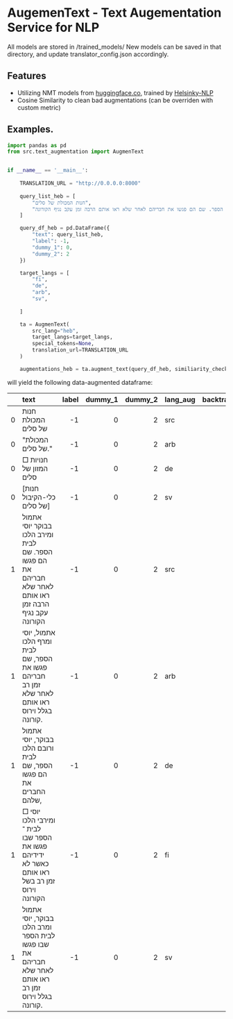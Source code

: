
# AugemenText - Text Augementation Service for NLP
All models are stored in /trained_models/
New models can be saved in that directory, and update translator_config.json accordingly.

## Features
- Utilizing NMT models from [huggingface.co](https://huggingface.co/models), trained by [Helsinky-NLP](https://github.com/Helsinki-NLP)
- Cosine Similarity to clean bad augmentations (can be overriden with custom metric) 
## Examples.

```python
import pandas as pd
from src.text_augmentation import AugmenText


if __name__ == '__main__':
    
    TRANSLATION_URL = "http://0.0.0.0:8000"
    
    query_list_heb = [
        "חנות המכולת של סלים",
        "אתמול בבוקר יוסי ומירב הלכו לבית הספר. שם הם פגשו את חבריהם לאחר שלא ראו אותם הרבה זמן עקב נגיף הקורונה"
    ]

    query_df_heb = pd.DataFrame({
        "text": query_list_heb,
        "label": -1,
        "dummy_1": 0,
        "dummy_2": 2
    })

    target_langs = [
        "fi",
        "de",
        "arb",
        "sv",
        
    ]

    ta = AugmenText(
        src_lang="heb",
        target_langs=target_langs,
        special_tokens=None,
        translation_url=TRANSLATION_URL
    )

    augmentations_heb = ta.augment_text(query_df_heb, similiarity_check=True, keep_score_threshold=0.1)

```
will yield the following data-augmented dataframe:

|    | text                                                                                                    |   label |   dummy_1 |   dummy_2 | lang_aug   |   backtranslation_score |
|---:|:--------------------------------------------------------------------------------------------------------|--------:|----------:|----------:|:-----------|------------------------:|
|  0 | חנות המכולת של סלים                                                                                     |      -1 |         0 |         2 | src        |                1        |
|  0 | "המכולת של סלים."                                                                                       |      -1 |         0 |         2 | arb        |                0.814796 |
|  0 | □ חנויות המזון של סלים                                                                                  |      -1 |         0 |         2 | de         |                0.281021 |
|  0 | [חנות כלי-הקיבול של סלים]                                                                               |      -1 |         0 |         2 | sv         |                0.611097 |
|  1 | אתמול בבוקר יוסי ומירב הלכו לבית הספר. שם הם פגשו את חבריהם לאחר שלא ראו אותם הרבה זמן עקב נגיף הקורונה |      -1 |         0 |         2 | src        |                1        |
|  1 | אתמול, יוסי ומרף הלכו לבית הספר, שם פגשו את חבריהם זמן רב לאחר שלא ראו אותם בגלל וירוס קורונה.          |      -1 |         0 |         2 | arb        |                0.502458 |
|  1 | אתמול בבוקר, יוסי ורובם הלכו לבית הספר, שם הם פגשו את החברים שלהם,                                      |      -1 |         0 |         2 | de         |                0.405445 |
|  1 | □ יוסי ומירבי הלכו לבית ־ הספר שבו פגשו את ידידיהם כאשר לא ראו אותם זמן רב בשל וירוס הקורונה            |      -1 |         0 |         2 | fi         |                0.30139  |
|  1 | אתמול בבוקר, יוסי ומרב הלכו לבית הספר שבו פגשו את חבריהם לאחר שלא ראו אותם זמן רב בגלל וירוס קורונה.    |      -1 |         0 |         2 | sv         |                0.482293 |